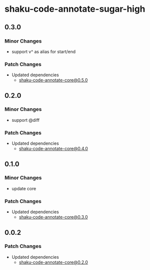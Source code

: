 # shaku-code-annotate-sugar-high

## 0.3.0

### Minor Changes

- support v^ as alias for start/end

### Patch Changes

- Updated dependencies
  - shaku-code-annotate-core@0.5.0

## 0.2.0

### Minor Changes

- support @diff

### Patch Changes

- Updated dependencies
  - shaku-code-annotate-core@0.4.0

## 0.1.0

### Minor Changes

- update core

### Patch Changes

- Updated dependencies
  - shaku-code-annotate-core@0.3.0

## 0.0.2

### Patch Changes

- Updated dependencies
  - shaku-code-annotate-core@0.2.0
